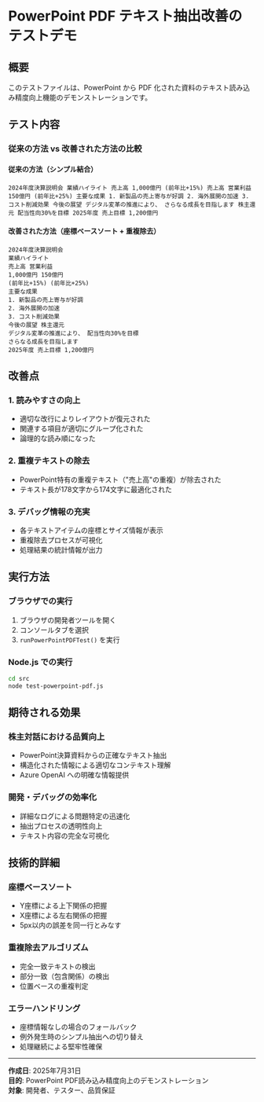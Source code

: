 # PowerPoint PDF テキスト抽出改善のテストデモ

## 概要

このテストファイルは、PowerPoint から PDF 化された資料のテキスト読み込み精度向上機能のデモンストレーションです。

## テスト内容

### 従来の方法 vs 改善された方法の比較

#### 従来の方法（シンプル結合）
```
2024年度決算説明会 業績ハイライト 売上高 1,000億円 (前年比+15%) 売上高 営業利益 150億円 (前年比+25%) 主要な成果 1. 新製品の売上寄与が好調 2. 海外展開の加速 3. コスト削減効果 今後の展望 デジタル変革の推進により、 さらなる成長を目指します 株主還元 配当性向30%を目標 2025年度 売上目標 1,200億円
```

#### 改善された方法（座標ベースソート + 重複除去）
```
2024年度決算説明会
業績ハイライト
売上高 営業利益
1,000億円 150億円
(前年比+15%) (前年比+25%)
主要な成果
1. 新製品の売上寄与が好調
2. 海外展開の加速
3. コスト削減効果
今後の展望 株主還元
デジタル変革の推進により、 配当性向30%を目標
さらなる成長を目指します
2025年度 売上目標 1,200億円
```

## 改善点

### 1. 読みやすさの向上
- 適切な改行によりレイアウトが復元された
- 関連する項目が適切にグループ化された
- 論理的な読み順になった

### 2. 重複テキストの除去
- PowerPoint特有の重複テキスト（"売上高"の重複）が除去された
- テキスト長が178文字から174文字に最適化された

### 3. デバッグ情報の充実
- 各テキストアイテムの座標とサイズ情報が表示
- 重複除去プロセスが可視化
- 処理結果の統計情報が出力

## 実行方法

### ブラウザでの実行
1. ブラウザの開発者ツールを開く
2. コンソールタブを選択
3. `runPowerPointPDFTest()` を実行

### Node.js での実行
```bash
cd src
node test-powerpoint-pdf.js
```

## 期待される効果

### 株主対話における品質向上
- PowerPoint決算資料からの正確なテキスト抽出
- 構造化された情報による適切なコンテキスト理解
- Azure OpenAI への明確な情報提供

### 開発・デバッグの効率化
- 詳細なログによる問題特定の迅速化
- 抽出プロセスの透明性向上
- テキスト内容の完全な可視化

## 技術的詳細

### 座標ベースソート
- Y座標による上下関係の把握
- X座標による左右関係の把握
- 5px以内の誤差を同一行とみなす

### 重複除去アルゴリズム
- 完全一致テキストの検出
- 部分一致（包含関係）の検出
- 位置ベースの重複判定

### エラーハンドリング
- 座標情報なしの場合のフォールバック
- 例外発生時のシンプル抽出への切り替え
- 処理継続による堅牢性確保

---

**作成日**: 2025年7月31日  
**目的**: PowerPoint PDF読み込み精度向上のデモンストレーション  
**対象**: 開発者、テスター、品質保証